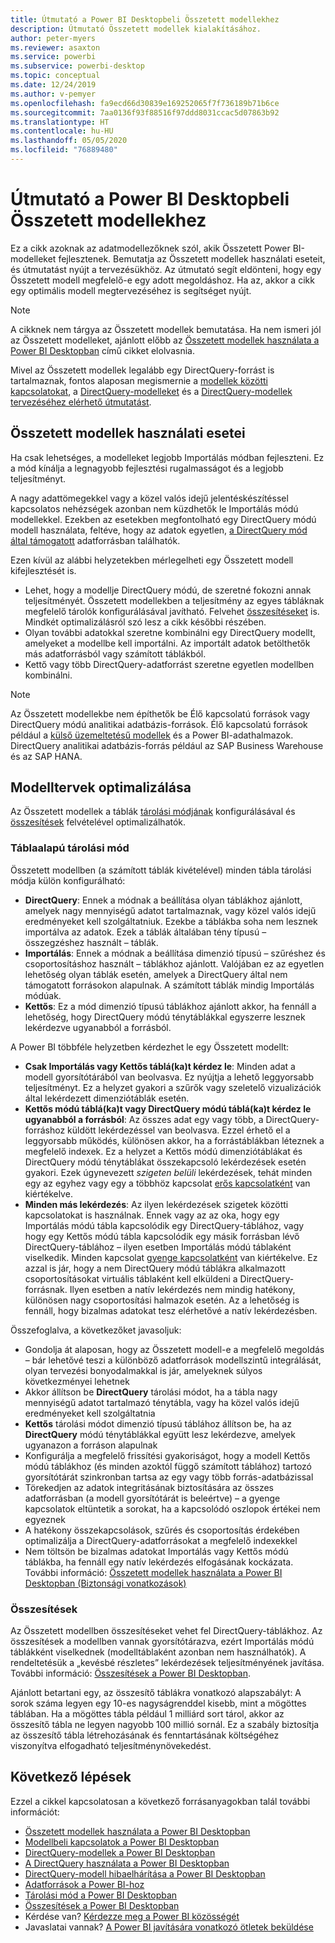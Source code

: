 ```yaml
---
title: Útmutató a Power BI Desktopbeli Összetett modellekhez
description: Útmutató Összetett modellek kialakításához.
author: peter-myers
ms.reviewer: asaxton
ms.service: powerbi
ms.subservice: powerbi-desktop
ms.topic: conceptual
ms.date: 12/24/2019
ms.author: v-pemyer
ms.openlocfilehash: fa9ecd66d30839e169252065f7f736189b71b6ce
ms.sourcegitcommit: 7aa0136f93f88516f97ddd8031ccac5d07863b92
ms.translationtype: HT
ms.contentlocale: hu-HU
ms.lasthandoff: 05/05/2020
ms.locfileid: "76889480"
---
```

# <a name="composite-model-guidance-in-power-bi-desktop"></a>Útmutató a Power BI Desktopbeli Összetett modellekhez

Ez a cikk azoknak az adatmodellezőknek szól, akik Összetett Power BI-modelleket fejlesztenek. Bemutatja az Összetett modellek használati eseteit, és útmutatást nyújt a tervezésükhöz. Az útmutató segít eldönteni, hogy egy Összetett modell megfelelő-e egy adott megoldáshoz. Ha az, akkor a cikk egy optimális modell megtervezéséhez is segítséget nyújt.

> [!NOTE]
> A cikknek nem tárgya az Összetett modellek bemutatása. Ha nem ismeri jól az Összetett modelleket, ajánlott előbb az [Összetett modellek használata a Power BI Desktopban](../desktop-composite-models.md) című cikket elolvasnia.
>
> Mivel az Összetett modellek legalább egy DirectQuery-forrást is tartalmaznak, fontos alaposan megismernie a [modellek közötti kapcsolatokat](../desktop-relationships-understand.md), a [DirectQuery-modelleket](../desktop-directquery-about.md) és a [DirectQuery-modellek tervezéséhez elérhető útmutatást](directquery-model-guidance.md).

## <a name="composite-model-use-cases"></a>Összetett modellek használati esetei

Ha csak lehetséges, a modelleket legjobb Importálás módban fejleszteni. Ez a mód kínálja a legnagyobb fejlesztési rugalmasságot és a legjobb teljesítményt.

A nagy adattömegekkel vagy a közel valós idejű jelentéskészítéssel kapcsolatos nehézségek azonban nem küzdhetők le Importálás módú modellekkel. Ezekben az esetekben megfontolható egy DirectQuery módú modell használata, feltéve, hogy az adatok egyetlen, [a DirectQuery mód által támogatott](../power-bi-data-sources.md) adatforrásban találhatók.

Ezen kívül az alábbi helyzetekben mérlegelheti egy Összetett modell kifejlesztését is.

- Lehet, hogy a modellje DirectQuery módú, de szeretné fokozni annak teljesítményét. Összetett modellekben a teljesítmény az egyes tábláknak megfelelő tárolók konfigurálásával javítható. Felvehet [összesítéseket](../desktop-aggregations.md) is. Mindkét optimalizálásról szó lesz a cikk későbbi részében.
- Olyan további adatokkal szeretne kombinálni egy DirectQuery modellt, amelyeket a modellbe kell importálni. Az importált adatok betölthetők más adatforrásból vagy számított táblákból.
- Kettő vagy több DirectQuery-adatforrást szeretne egyetlen modellben kombinálni.

> [!NOTE]
> Az Összetett modellekbe nem építhetők be Élő kapcsolatú források vagy DirectQuery módú analitikai adatbázis-források. Élő kapcsolatú források például a [külső üzemeltetésű modellek](../service-datasets-understand.md#external-hosted-models) és a Power BI-adathalmazok. DirectQuery analitikai adatbázis-forrás például az SAP Business Warehouse és az SAP HANA.

## <a name="optimize-model-design"></a>Modelltervek optimalizálása

Az Összetett modellek a táblák [tárolási módjának](../desktop-storage-mode.md) konfigurálásával és [összesítések](../desktop-aggregations.md) felvételével optimalizálhatók.

### <a name="table-storage-mode"></a>Táblaalapú tárolási mód

Összetett modellben (a számított táblák kivételével) minden tábla tárolási módja külön konfigurálható:

- **DirectQuery**: Ennek a módnak a beállítása olyan táblákhoz ajánlott, amelyek nagy mennyiségű adatot tartalmaznak, vagy közel valós idejű eredményeket kell szolgáltatniuk. Ezekbe a táblákba soha nem lesznek importálva az adatok. Ezek a táblák általában tény típusú – összegzéshez használt – táblák.
- **Importálás**: Ennek a módnak a beállítása dimenzió típusú – szűréshez és csoportosításhoz használt – táblákhoz ajánlott. Valójában ez az egyetlen lehetőség olyan táblák esetén, amelyek a DirectQuery által nem támogatott forrásokon alapulnak. A számított táblák mindig Importálás módúak.
- **Kettős**: Ez a mód dimenzió típusú táblákhoz ajánlott akkor, ha fennáll a lehetőség, hogy DirectQuery módú ténytáblákkal egyszerre lesznek lekérdezve ugyanabból a forrásból.

A Power BI többféle helyzetben kérdezhet le egy Összetett modellt:

- **Csak Importálás vagy Kettős táblá(ka)t kérdez le**: Minden adat a modell gyorsítótárából van beolvasva. Ez nyújtja a lehető leggyorsabb teljesítményt. Ez a helyzet gyakori a szűrők vagy szeletelő vizualizációk által lekérdezett dimenziótáblák esetén.
- **Kettős módú táblá(ka)t vagy DirectQuery módú táblá(ka)t kérdez le ugyanabból a forrásból**: Az összes adat egy vagy több, a DirectQuery-forráshoz küldött lekérdezéssel van beolvasva. Ezzel érhető el a leggyorsabb működés, különösen akkor, ha a forrástáblákban léteznek a megfelelő indexek. Ez a helyzet a Kettős módú dimenziótáblákat és DirectQuery módú ténytáblákat összekapcsoló lekérdezések esetén gyakori. Ezek úgynevezett _szigeten belüli_ lekérdezések, tehát minden egy az egyhez vagy egy a többhöz kapcsolat [erős kapcsolatként](../desktop-relationships-understand.md#strong-relationships) van kiértékelve.
- **Minden más lekérdezés**: Az ilyen lekérdezések szigetek közötti kapcsolatokat is használnak. Ennek vagy az az oka, hogy egy Importálás módú tábla kapcsolódik egy DirectQuery-táblához, vagy hogy egy Kettős módú tábla kapcsolódik egy másik forrásban lévő DirectQuery-táblához – ilyen esetben Importálás módú táblaként viselkedik. Minden kapcsolat [gyenge kapcsolatként](../desktop-relationships-understand.md#weak-relationships) van kiértékelve. Ez azzal is jár, hogy a nem DirectQuery módú táblákra alkalmazott csoportosításokat virtuális táblaként kell elküldeni a DirectQuery-forrásnak. Ilyen esetben a natív lekérdezés nem mindig hatékony, különösen nagy csoportosítási halmazok esetén. Az a lehetőség is fennáll, hogy bizalmas adatokat tesz elérhetővé a natív lekérdezésben.

Összefoglalva, a következőket javasoljuk:

- Gondolja át alaposan, hogy az Összetett modell-e a megfelelő megoldás – bár lehetővé teszi a különböző adatforrások modellszintű integrálását, olyan tervezési bonyodalmakkal is jár, amelyeknek súlyos következményei lehetnek
- Akkor állítson be **DirectQuery** tárolási módot, ha a tábla nagy mennyiségű adatot tartalmazó ténytábla, vagy ha közel valós idejű eredményeket kell szolgáltatnia
- **Kettős** tárolási módot dimenzió típusú táblához állítson be, ha az **DirectQuery** módú ténytáblákkal együtt lesz lekérdezve, amelyek ugyanazon a forráson alapulnak
- Konfigurálja a megfelelő frissítési gyakoriságot, hogy a modell Kettős módú táblákhoz (és minden azoktól függő számított táblához) tartozó gyorsítótárát szinkronban tartsa az egy vagy több forrás-adatbázissal
- Törekedjen az adatok integritásának biztosítására az összes adatforrásban (a modell gyorsítótárát is beleértve) – a gyenge kapcsolatok eltüntetik a sorokat, ha a kapcsolódó oszlopok értékei nem egyeznek
- A hatékony összekapcsolások, szűrés és csoportosítás érdekében optimalizálja a DirectQuery-adatforrásokat a megfelelő indexekkel
- Nem töltsön be bizalmas adatokat Importálás vagy Kettős módú táblákba, ha fennáll egy natív lekérdezés elfogásának kockázata. További információ: [Összetett modellek használata a Power BI Desktopban (Biztonsági vonatkozások)](../desktop-composite-models.md#security-implications)

### <a name="aggregations"></a>Összesítések

Az Összetett modellben összesítéseket vehet fel DirectQuery-táblákhoz. Az összesítések a modellben vannak gyorsítótárazva, ezért Importálás módú táblákként viselkednek (modelltáblaként azonban nem használhatók). A rendeltetésük a „kevésbé részletes” lekérdezések teljesítményének javítása. További információ: [Összesítések a Power BI Desktopban](../desktop-aggregations.md).

Ajánlott betartani egy, az összesítő táblákra vonatkozó alapszabályt: A sorok száma legyen egy 10-es nagyságrenddel kisebb, mint a mögöttes táblában. Ha a mögöttes tábla például 1 milliárd sort tárol, akkor az összesítő tábla ne legyen nagyobb 100 millió sornál. Ez a szabály biztosítja az összesítő tábla létrehozásának és fenntartásának költségéhez viszonyítva elfogadható teljesítménynövekedést.

## <a name="next-steps"></a>Következő lépések

Ezzel a cikkel kapcsolatosan a következő forrásanyagokban talál további információt:

- [Összetett modellek használata a Power BI Desktopban](../desktop-composite-models.md)
- [Modellbeli kapcsolatok a Power BI Desktopban](../desktop-relationships-understand.md)
- [DirectQuery-modellek a Power BI Desktopban](../desktop-directquery-about.md)
- [A DirectQuery használata a Power BI Desktopban](../desktop-use-directquery.md)
- [DirectQuery-modell hibaelhárítása a Power BI Desktopban](../desktop-directquery-troubleshoot.md)
- [Adatforrások a Power BI-hoz](../power-bi-data-sources.md)
- [Tárolási mód a Power BI Desktopban](../desktop-storage-mode.md)
- [Összesítések a Power BI Desktopban](../desktop-aggregations.md)
- Kérdése van? [Kérdezze meg a Power BI közösségét](https://community.powerbi.com/)
- Javaslatai vannak? [A Power BI javítására vonatkozó ötletek beküldése](https://ideas.powerbi.com)
